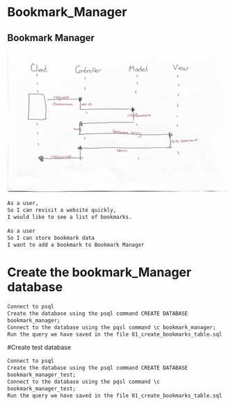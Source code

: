 # Bookmark_Manager

## Bookmark Manager


![Bookmark Manager domain model](/images/IMG_0322.jpg)

```
As a user,
So I can revisit a website quickly,
I would like to see a list of bookmarks.

As a user
So I can store bookmark data
I want to add a bookmark to Bookmark Manager
```



# Create the bookmark_Manager database

```
Connect to psql
Create the database using the psql command CREATE DATABASE bookmark_manager;
Connect to the database using the pqsl command \c bookmark_manager;
Run the query we have saved in the file 01_create_bookmarks_table.sql
```

#Create test database

```
Connect to psql
Create the database using the psql command CREATE DATABASE bookmark_manager_test;
Connect to the database using the pqsl command \c bookmark_manager_test;
Run the query we have saved in the file 01_create_bookmarks_table.sql
```

